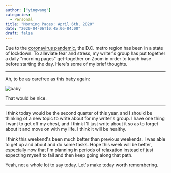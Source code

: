 ```yaml
---
author: ["yingwang"]
categories:
  - Personal
title: "Morning Pages: April 6th, 2020"
date: "2020-04-06T10:45:06-04:00"
draft: false
---
```


Due to the [coronavirus
pandemic](https://en.wikipedia.org/wiki/2019-20_coronavirus_pandemic), the D.C.
metro region has been in a state of lockdown. To alleviate fear and stress, my
writer's group has put together a daily "morning pages" get-together on Zoom in
order to touch base before starting the day. Here's some of my brief thoughts.

---

Ah, to be as carefree as this baby again:

![baby](/img/posts/2020/04/06/morning_pages.jpg)

That would be nice.

---

I think today would be the second quarter of this year, and I should be thinking
of a new topic to write about for my writer's group. I have one thing I want to
get off my chest, and I think I'll just write about it so as to forget about it
and move on with my life. I think it will be healthy.

I think this weekend's been much better than previous weekends. I was able to
get up and about and do some tasks. Hope this week will be better, especially
now that I'm planning in periods of relaxation instead of just expecting myself
to fail and then keep going along that path.

Yeah, not a whole lot to say today. Let's make today worth remembering.
